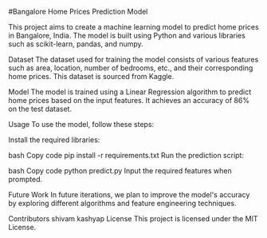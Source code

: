 #Bangalore Home Prices Prediction Model

This project aims to create a machine learning model to predict home prices in Bangalore, India. The model is built using Python and various libraries such as scikit-learn, pandas, and numpy.

Dataset
The dataset used for training the model consists of various features such as area, location, number of bedrooms, etc., and their corresponding home prices. This dataset is sourced from Kaggle.

Model
The model is trained using a Linear Regression algorithm to predict home prices based on the input features. It achieves an accuracy of 86% on the test dataset.

Usage
To use the model, follow these steps:

Install the required libraries:

bash
Copy code
pip install -r requirements.txt
Run the prediction script:

bash
Copy code
python predict.py
Input the required features when prompted.

Future Work
In future iterations, we plan to improve the model's accuracy by exploring different algorithms and feature engineering techniques.

Contributors
shivam kashyap
License
This project is licensed under the MIT License.
